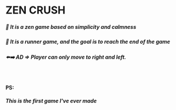 # ZEN CRUSH

<h5>🧘 It is a zen game based on simplicity and calmness </h5>
<h5>🏃 It is a runner game, and the goal is to reach the end of the game </h5>
<h5>⬅️➡️ AD => Player can only move to right and left.</h5><br/>
<h4>PS: </h4><h5>This is the first game I've ever made </h5>

